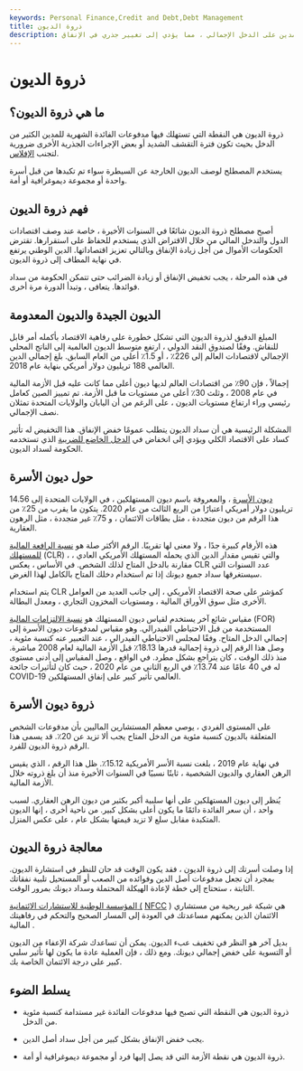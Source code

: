 ```yaml
---
keywords: Personal Finance,Credit and Debt,Debt Management
title: ذروة الديون
description: ذروة الديون هي النقطة التي تطغى عندها مدفوعات الفائدة الشهرية للمدين على الدخل الإجمالي ، مما يؤدي إلى تغيير جذري في الإنفاق.
---
```


# ذروة الديون
## ما هي ذروة الديون؟

ذروة الديون هي النقطة التي تستهلك فيها مدفوعات الفائدة الشهرية للمدين الكثير من الدخل بحيث تكون فترة التقشف الشديد أو بعض الإجراءات الجذرية الأخرى ضرورية لتجنب [الإفلاس](/bankruptcy).

يستخدم المصطلح لوصف الديون الخارجة عن السيطرة سواء تم تكبدها من قبل أسرة واحدة أو مجموعة ديموغرافية أو أمة.

## فهم ذروة الديون

أصبح مصطلح ذروة الديون شائعًا في السنوات الأخيرة ، خاصة عند وصف اقتصادات الدول والتدخل المالي من خلال الاقتراض الذي يستخدم للحفاظ على استقرارها. تقترض الحكومات الأموال من أجل زيادة الإنفاق وبالتالي تعزيز اقتصاداتها. الدين الوطني يرتفع في نهاية المطاف إلى ذروة الديون.

في هذه المرحلة ، يجب تخفيض الإنفاق أو زيادة الضرائب حتى تتمكن الحكومة من سداد فوائدها. يتعافى ، وتبدأ الدورة مرة أخرى.

## الديون الجيدة والديون المعدومة

المبلغ الدقيق لذروة الديون التي تشكل خطورة على رفاهية الاقتصاد بأكمله أمر قابل للنقاش. وفقًا لصندوق النقد الدولي ، ارتفع متوسط الديون العالمية إلى الناتج المحلي الإجمالي لاقتصادات العالم إلى 226٪ ، أو 1.5٪ أعلى من العام السابق. بلغ إجمالي الدين العالمي 188 تريليون دولار أمريكي بنهاية عام 2018.

إجمالاً ، فإن 90٪ من اقتصادات العالم لديها ديون أعلى مما كانت عليه قبل الأزمة المالية في عام 2008 ، وثلث 30٪ أعلى من مستويات ما قبل الأزمة. تم تمييز الصين كعامل رئيسي وراء ارتفاع مستويات الديون ، على الرغم من أن اليابان والولايات المتحدة تمثلان نصف الإجمالي.

المشكلة الرئيسية هي أن سداد الديون يتطلب عمومًا خفض الإنفاق. هذا التخفيض له تأثير كساد على الاقتصاد الكلي ويؤدي إلى انخفاض في [الدخل الخاضع للضريبة](/taxableincome) الذي تستخدمه الحكومة لسداد الديون.

## حول ديون الأسرة

[ديون الأسرة](/consumer-debt) ، والمعروفة باسم ديون المستهلكين ، في الولايات المتحدة إلى 14.56 تريليون دولار أمريكي اعتبارًا من الربع الثالث من عام 2020. يتكون ما يقرب من 25٪ من هذا الرقم من ديون متجددة ، مثل بطاقات الائتمان ، و 75٪ غير متجددة ، مثل الرهون العقارية.

هذه الأرقام كبيرة جدًا ، ولا معنى لها تقريبًا. الرقم الأكثر صلة هو [نسبة الرافعة المالية للمستهلك](/leverageratio) (CLR) ، والتي تقيس مقدار الدين الذي يحمله المستهلك الأمريكي العادي ، مقارنة بالدخل المتاح لذلك الشخص. في الأساس ، يعكس CLR عدد السنوات التي سيستغرقها سداد جميع ديونك إذا تم استخدام دخلك المتاح بالكامل لهذا الغرض.

يتم استخدام CLR كمؤشر على صحة الاقتصاد الأمريكي ، إلى جانب العديد من العوامل الأخرى مثل سوق الأوراق المالية ، ومستويات المخزون التجاري ، ومعدل البطالة.

مقياس شائع آخر يستخدم لقياس ديون المستهلك هو [نسبة الالتزامات المالية](/financial-obligation-ratio-for) (FOR) المستخدمة من قبل الاحتياطي الفيدرالي. وهو مقياس لمدفوعات ديون الأسرة إلى إجمالي الدخل المتاح. وفقًا لمجلس الاحتياطي الفيدرالي ، عند التعبير عنه كنسبة مئوية ، وصل هذا الرقم إلى ذروة إجمالية قدرها 18.13٪ قبل الأزمة المالية لعام 2008 مباشرة. منذ ذلك الوقت ، كان يتراجع بشكل مطرد. في الواقع ، وصل المقياس إلى أدنى مستوى له في 40 عامًا عند 13.74٪ في الربع الثاني من عام 2020 ، حيث كان لتأثيرات جائحة COVID-19 العالمي تأثير كبير على إنفاق المستهلكين.

## ذروة ديون الأسرة

على المستوى الفردي ، يوصي معظم المستشارين الماليين بأن مدفوعات الشخص المتعلقة بالديون كنسبة مئوية من الدخل المتاح يجب ألا تزيد عن 20٪. قد يسمى هذا الرقم ذروة الديون للفرد.

في نهاية عام 2019 ، بلغت نسبة الأسر الأمريكية 15.12٪. ظل هذا الرقم ، الذي يقيس الرهن العقاري والديون الشخصية ، ثابتًا نسبيًا في السنوات الأخيرة منذ أن بلغ ذروته خلال الأزمة المالية.

يُنظر إلى ديون المستهلكين على أنها سلبية أكبر بكثير من ديون الرهن العقاري. لسبب واحد ، أن سعر الفائدة دائمًا ما يكون أعلى بشكل كبير. من ناحية أخرى ، إنها الديون المتكبدة مقابل سلع لا تزيد قيمتها بشكل عام ، على عكس المنزل.

## معالجة ذروة الديون

إذا وصلت أسرتك إلى ذروة الديون ، فقد يكون الوقت قد حان للنظر في استشارة الديون. بمجرد أن تجعل مدفوعات أصل الدين وفوائده من الصعب أو المستحيل تلبية نفقاتك الثابتة ، ستحتاج إلى خطة لإعادة الهيكلة المحتملة وسداد ديونك بمرور الوقت.

[المؤسسة الوطنية للاستشارات الائتمانية (](/national-foundation-for-consumer-credit) [NFCC](/national-foundation-for-consumer-credit) ) هي شبكة غير ربحية من مستشاري الائتمان الذين يمكنهم مساعدتك في العودة إلى المسار الصحيح والتحكم في رفاهيتك المالية .

بديل آخر هو النظر في تخفيف عبء الديون. يمكن أن تساعدك شركة الإعفاء من الديون أو التسوية على خفض إجمالي ديونك. ومع ذلك ، فإن العملية عادة ما يكون لها تأثير سلبي كبير على درجة الائتمان الخاصة بك.

## يسلط الضوء

- ذروة الديون هي النقطة التي تصبح فيها مدفوعات الفائدة غير مستدامة كنسبة مئوية من الدخل.

- يجب خفض الإنفاق بشكل كبير من أجل سداد أصل الدين.

- ذروة الديون هي نقطة الأزمة التي قد يصل إليها فرد أو مجموعة ديموغرافية أو أمة.

